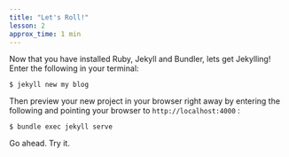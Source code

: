 ```yaml
---
title: "Let's Roll!"
lesson: 2
approx_time: 1 min
---
```


Now that you have installed Ruby, Jekyll and Bundler, lets get Jekylling!
Enter the following in your terminal:

    $ jekyll new my blog

Then preview your new project in your browser right away by entering the following and pointing your browser to `http://localhost:4000` :

    $ bundle exec jekyll serve

Go ahead. Try it.
